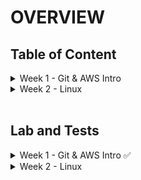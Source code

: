 # OVERVIEW

## Table of Content
<details>
    <summary>Week 1 - Git & AWS Intro</summary>

1. [Day 1: Course & Git Intro](week1/01.md)

1. [Day 2](week1/02.md): 

1. [Day 3](week1/03.md): 

1. [Day 4](week1/04.md):  

1. [Day 5](week1/05.md):  

</details>



<details>
    <summary>Week 2 - Linux</summary>
</details>

<br>

## Lab and Tests
<details>
    <summary>Week 1 - Git & AWS Intro  ✅</summary>

- [x] 002 - Introduction to Cloud Computing
- [x] 003 - Basic Computing Concepts
- [x] 004 - Development Team Roles
- [x] 005 - What is Cloud Computing?
- [x] 208 - Advantages of Cloud Computing
- [x] 006 - What is Amazon Web Services?
- [x] 007 - Fundamentals of AWS Pricing
- [x] 008 - AWS Infrastructure Overview
- [x] 009 - Shared Responsibility Model
- [x] 010 - Introduction to Amazon S3
- [x] 012 - Introduction to Amazon EC2
</details>

<details>
    <summary>Week 2 - Linux</summary>

- [x] 226 - An Introduction to Linux
- [x] 228 - Linux Command Line
- [x] 230 - Users and Groups
- [x] 232 - Editing Files
- [x] 234 - Working with the File System
- [x] 236 - Working with Files
- [x] 237 - Managing File Permissions
- [x] 247 - Working with Commands
</details>